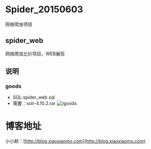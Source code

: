 # Spider_20150603
网络爬虫项目

## spider_web
网络爬虫比价项目，WEB展现

## 说明
### goods
- SQL:spider_web.sql
- 需要：solr-4.10.2.rar
![/goods](http://7xrw5k.com1.z0.glb.clouddn.com/blog/img/20160621211456.png)

# 博客地址
小小默：[http://blog.xiaoxiaomo.com](http://blog.xiaoxiaomo.com)
